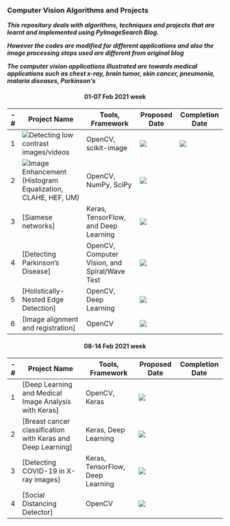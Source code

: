 ### Computer Vision Algorithms and Projects

***This repository deals with algorithms, techniques and projects that are learnt and implemented using PyImageSearch Blog.***

***However the codes are modified for different applications and also the image processing steps used are different from original blog***

***The computer vision applications illustrated are towards medical applications such as chest x-ray, brain tumor, skin cancer, pneumonia, malaria diseases, Parkinson's***

<h4 align='center'> 01-07 Feb 2021 week </h4>

-# | Project Name  | Tools, Framework | Proposed Date | Completion Date
| ------------- | ------------- | ------------- | -------------- | ------------- | 
| 1 | ![Detecting low contrast images/videos](https://github.com/worklifesg/Computer-Vision-Algorithms-and-Projects/tree/main/1-Detecting%20Low%20Contrast%20Images) | OpenCV, scikit-image | ![](https://img.shields.io/badge/2021-02/Feb-green)  | ![](https://img.shields.io/badge/2021-02/Feb-orange)|
| 2 | ![Image Enhancement (Histogram Equalization, CLAHE, HEF, UM)](https://github.com/worklifesg/Computer-Vision-Algorithms-and-Projects/tree/main/2-Image%20Enhancement%20using%20Histogram%20Equalization) | OpenCV, NumPy, SciPy | ![](https://img.shields.io/badge/2021-03/Feb-green)  |  |
| 3 | [Siamese networks] | Keras, TensorFlow, and Deep Learning | ![](https://img.shields.io/badge/2021-04/Feb-green)  |  |
| 4 | [Detecting Parkinson’s Disease] | OpenCV, Computer Vision, and Spiral/Wave Test | ![](https://img.shields.io/badge/2021-05/Feb-green)  |  |
| 5 | [Holistically-Nested Edge Detection] | OpenCV, Deep Learning | ![](https://img.shields.io/badge/2021-06/Feb-green)  |  |
| 6 | [Image alignment and registration] | OpenCV | ![](https://img.shields.io/badge/2021-07/Feb-green)  |  |

<h4 align='center'> 08-14 Feb 2021 week </h4>

-# | Project Name  | Tools, Framework | Proposed Date | Completion Date
| ------------- | ------------- | ------------- | -------------- | ------------- | 
| 1 | [Deep Learning and Medical Image Analysis with Keras] | OpenCV, Keras | ![](https://img.shields.io/badge/2021-08/09/Feb-green)  |  |
| 2 | [Breast cancer classification with Keras and Deep Learning] | Keras, Deep Learning | ![](https://img.shields.io/badge/2021-10/11/Feb-green)  |  |
| 3 | [Detecting COVID-19 in X-ray images] | Keras, TensorFlow, Deep Learning | ![](https://img.shields.io/badge/2021-12/13/Feb-green)  |  |
| 4 | [Social Distancing Detector] | OpenCV | ![](https://img.shields.io/badge/2021-14/Feb-green)  |  |

